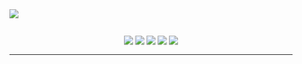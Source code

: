 <div>
  <img src="https://github.com/GameSphere-MultiPlayer/.github/assets/98798977/750f4ad5-b411-4e49-91d7-b45d41e054c1">
</div>
<br>
<p align="center"> 
  <a href="https://mail.google.com/mail/u/0/?tab=rm&ogbl#inbox?compose=CllgCJTNqGCwxWWsdRcdPfdsTsQdLlSLrjkkbxGKmBjfKBjWtSBRtlSztGlCNktJncZxhStxCJB"><img src="https://img.shields.io/badge/Gmail-D14836?style=for-the-badge&logo=gmail&logoColor=white" /></a>
  <a href="https://www.linkedin.com/company/chromegaming"><img src="https://img.shields.io/badge/LinkedIn-0077B5?style=for-the-badge&logo=linkedin&logoColor=white" /></a>
  <a href="https://www.instagram.com/chromegamingon/"><img src="https://img.shields.io/badge/Instagram-E4405F?style=for-the-badge&logo=instagram&logoColor=white" /></a>
  <a href="https://discord.gg/4vzYNH3KTu"><img src="https://img.shields.io/badge/Discord-5865F2?style=for-the-badge&logo=discord&logoColor=white" /></a>
  <a href="https://x.com/ChromeGamingOn"><img src="https://img.shields.io/badge/X-000000?style=for-the-badge&logo=x&logoColor=white" /></a>
</p>

---
